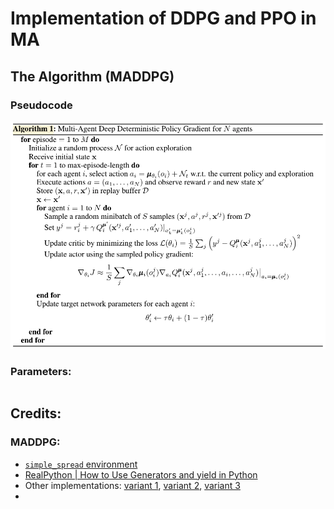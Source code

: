 # Implementation of DDPG and PPO in MA

## The Algorithm (MADDPG)

### Pseudocode


![1](static/pseudo1.png)


### Parameters:
```

```


## Credits:

### MADDPG:

- [`simple_spread` environment](https://www.pettingzoo.ml/mpe/simple_spread)
- [RealPython | How to Use Generators and yield in Python](https://realpython.com/introduction-to-python-generators/)
- Other implementations: [variant 1](https://github.com/starry-sky6688/MADDPG/blob/master/maddpg/maddpg.py), [variant 2](https://github.com/xuehy/pytorch-maddpg/blob/master/MADDPG.py), [variant 3](https://github.com/shariqiqbal2810/maddpg-pytorch/blob/master/algorithms/maddpg.py)
- []()









